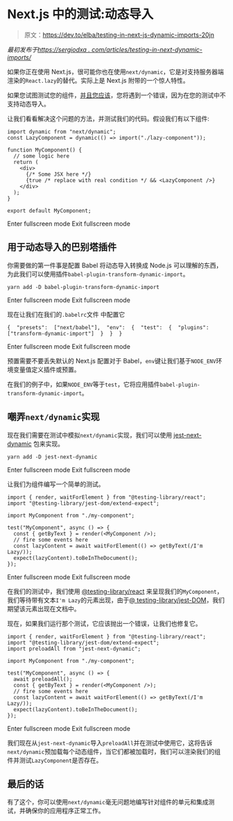 # Next.js 中的测试:动态导入

> 原文：<https://dev.to/elba/testing-in-next-js-dynamic-imports-20jn>

*最初发布于[https://sergiodxa . com/articles/testing-in-next-dynamic-imports/](https://sergiodxa.com/articles/testing-in-next-dynamic-imports/)*

如果你正在使用 Next.js，很可能你也在使用`next/dynamic`，它是对支持服务器端渲染的`React.lazy`的替代。实际上是 Next.js 附带的一个惊人特性。

如果您试图测试您的组件，[并且您应该](https://dev.to/articles/an-accessible-approach-to-frontend-testing/)，您将遇到一个错误，因为在您的测试中不支持动态导入。

让我们看看解决这个问题的方法，并测试我们的代码。假设我们有以下组件:

```
import dynamic from "next/dynamic";
const LazyComponent = dynamic(() => import("./lazy-component"));

function MyComponent() {
  // some logic here
  return (
    <div>
      {/* Some JSX here */}
      {true /* replace with real condition */ && <LazyComponent />}
    </div>
  );
}

export default MyComponent; 
```

Enter fullscreen mode Exit fullscreen mode

## 用于动态导入的巴别塔插件

你需要做的第一件事是配置 Babel 将动态导入转换成 Node.js 可以理解的东西，为此我们可以使用插件`babel-plugin-transform-dynamic-import`。

```
yarn add -D babel-plugin-transform-dynamic-import 
```

Enter fullscreen mode Exit fullscreen mode

现在让我们在我们的`.babelrc`文件
中配置它

```
{  "presets":  ["next/babel"],  "env":  {  "test":  {  "plugins":  ["transform-dynamic-import"]  }  }  } 
```

Enter fullscreen mode Exit fullscreen mode

预置需要不要丢失默认的 Next.js 配置对于 Babel，`env`键让我们基于`NODE_ENV`环境变量值定义插件或预置。

在我们的例子中，如果`NODE_ENV`等于`test`，它将应用插件`babel-plugin-transform-dynamic-import`。

## 嘲弄`next/dynamic`实现

现在我们需要在测试中模拟`next/dynamic`实现，我们可以使用 [jest-next-dynamic](https://www.npmjs.com/package/jest-next-dynamic) 包来实现。

```
yarn add -D jest-next-dynamic 
```

Enter fullscreen mode Exit fullscreen mode

让我们为组件编写一个简单的测试。

```
import { render, waitForElement } from "@testing-library/react";
import "@testing-library/jest-dom/extend-expect";

import MyComponent from "./my-component";

test("MyComponent", async () => {
  const { getByText } = render(<MyComponent />);
  // fire some events here
  const lazyContent = await waitForElement(() => getByText(/I'm Lazy/));
  expect(lazyContent).toBeInTheDocument();
}); 
```

Enter fullscreen mode Exit fullscreen mode

在我们的测试中，我们使用 [@testing-library/react](https://testing-library.com/docs/react-testing-library/intro) 来呈现我们的`MyComponent`，我们等待带有文本`I'm Lazy`的元素出现，由于[@ testing-library/jest-DOM](https://testing-library.com/docs/ecosystem-jest-dom)，我们期望该元素出现在文档中。

现在，如果我们运行那个测试，它应该抛出一个错误，让我们也修复它。

```
import { render, waitForElement } from "@testing-library/react";
import "@testing-library/jest-dom/extend-expect";
import preloadAll from "jest-next-dynamic";

import MyComponent from "./my-component";

test("MyComponent", async () => {
  await preloadAll();
  const { getByText } = render(<MyComponent />);
  // fire some events here
  const lazyContent = await waitForElement(() => getByText(/I'm Lazy/));
  expect(lazyContent).toBeInTheDocument();
}); 
```

Enter fullscreen mode Exit fullscreen mode

我们现在从`jest-next-dynamic`导入`preloadAll`并在测试中使用它，这将告诉`next/dynamic`预加载每个动态组件，当它们都被加载时，我们可以渲染我们的组件并测试`LazyComponent`是否存在。

## 最后的话

有了这个，你可以使用`next/dynamic`毫无问题地编写针对组件的单元和集成测试，并确保你的应用程序正常工作。